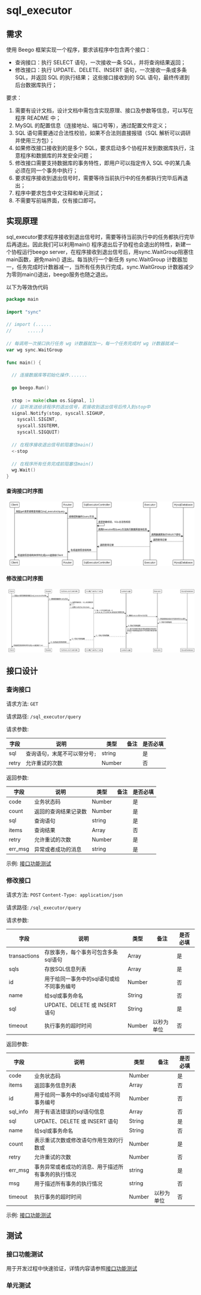 # sql_executor

## 需求

使用 Beego 框架实现一个程序，要求该程序中包含两个接口：
- 查询接口：执行 SELECT 语句，一次接收一条 SQL，并将查询结果返回；
- 修改接口：执行 UPDATE、DELETE、INSERT 语句，一次接收一条或多条 SQL，并返回 SQL 的执行结果；
  这些接口接收到的 SQL 语句，最终传递到后台数据库执行；

要求：
1. 需要有设计文档，设计文档中需包含实现原理、接口及参数等信息，可以写在程序 README 中；
2. MySQL 的配置信息（连接地址、端口号等），通过配置文件定义；
3. SQL 语句需要通过合法性校验，如果不合法则直接报错（SQL 解析可以调研并使用三方包）；
4. 如果修改接口接收到的是多个 SQL，要求启动多个协程并发到数据库执行，注意程序和数据库的并发安全问题；
5. 修改接口需要支持数据库的事务特性，即用户可以指定传入 SQL 中的某几条必须在同一个事务中执行；
6. 要求程序接收到退出信号时，需要等待当前执行中的任务都执行完毕后再退出；
7. 程序中要求包含中文注释和单元测试；
8. 不需要写前端界面，仅有接口即可。

## 实现原理

sql_executor要求程序接收到退出信号时，需要等待当前执行中的任务都执行完毕后再退出。因此我们可以利用main()
程序退出后子协程也会退出的特性，新建一个协程运行beego
server，在程序接收到退出信号后，用sync.WaitGroup阻塞住main函数，避免main()
退出。每当执行一个新任务 sync.WaitGroup 计数器加一，任务完成时计数器减一，当所有任务执行完成，sync.WaitGroup
计数器减少为零则main()退出，beego服务也随之退出。

以下为等效伪代码

```go
package main

import "sync"

// import (......
//      .....)

// 每调用一次接口执行任务 wg 计数器就加一，每一个任务完成时 wg 计数器就减一
var wg sync.WaitGroup

func main() {

  // 连接数据库等初始化操作.......

  go beego.Run()

  stop := make(chan os.Signal, 1)
  // 监听发送给该程序的退出信号，若接收到退出信号后传入到stop中
  signal.Notify(stop, syscall.SIGHUP,
    syscall.SIGINT,
    syscall.SIGTERM,
    syscall.SIGQUIT)

  // 在程序接收退出信号前阻塞住main()
  <-stop

  // 在程序所有任务完成前阻塞住main()
  wg.Wait()
}

```

#### 查询接口时序图

![img.png](img/img.png)

#### 修改接口时序图

![img.png](img/img1.png)

## 接口设计

### 查询接口

请求方法: `GET`

请求路径: `/sql_executor/query`

请求参数:

| 字段    | 说明               | 类型     | 备注 | 是否必填 |
|-------|------------------|--------|----|------|
| sql   | 查询语句，末尾不可以带分号`;` | string |    | 是    |
| retry |  允许重试的次数                | Number |   | 否     |

返回参数:

| 字段      | 说明          | 类型     | 备注    | 是否必填 |
|---------|-------------|--------|-------|------|
| code    | 业务状态码       | Number |       | 是    |
| count   | 返回的查询结果记录数  | Number |       | 是    |
| sql     | 查询语句        | string |       | 是    |
| items   | 查询结果        | Array  |       | 否    |
| retry   | 允许重试的次数     | Number |  | 是    |
| err_msg | 异常或者成功的消息   | string |       | 是    |

示例: [接口功能测试](./tests/function_test.md#查询接口测试用例)

### 修改接口

请求方法: `POST` `Content-Type: application/json`

请求路径: `/sql_executor/query`

请求参数: 

| 字段           | 说明                        | 类型     | 备注    | 是否必填 |
|--------------|---------------------------|--------|-------|------|
| transactions | 存放事务，每个事务可包含多条sql语句       | Array  |       | 是    |
| sqls         | 存放SQL信息列表                 | Array  |       | 是    |
| id           | 用于给同一事务中的sql语句或给不同事务编号    | Number |       | 否    |
| name         | 给sql或事务命名                 | String |       | 否    |
| sql          | UPDATE、DELETE 或 INSERT 语句 | String |       | 是    |
| timeout      | 执行事务的超时时间                 | Number | 以秒为单位 | 否    |


返回参数:

| 字段       | 说明                        | 类型     | 备注    | 是否必填 |
|----------|---------------------------|--------|-------|------|
| code     | 业务状态码                     | Number |       | 是    |
| items    | 返回事务信息列表                  | Array  |       | 否    |
| id       | 用于给同一事务中的sql语句或给不同事务编号    | Number |       | 否    |
| sql_info | 用于有语法错误的sql语句信息           | Array  |       | 否    |
| sql      | UPDATE、DELETE 或 INSERT 语句 | String |       | 是    |
| name     | 给sql或事务命名                 | String |       | 否    |
| count    | 表示重试次数或修改语句作用生效的行数或       | Number |       | 是    |
| retry    | 允许重试的次数                   | Number |       | 否    |
| err_msg  | 事务异常或者成功的消息、用于描述所有事务的执行情况 | string |       | 是    |
| msg      | 用于描述所有事务的执行情况             | string |       | 否    | 
| timeout  | 执行事务的超时时间                 | Number | 以秒为单位 | 否    |

示例: [接口功能测试](./tests/function_test.md#修改接口测试用例)

## 测试

### 接口功能测试

用于开发过程中快速验证，详情内容请参照[接口功能测试](./tests/function_test.md)

### 单元测试
